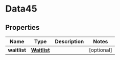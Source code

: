 

# Data45


## Properties

Name | Type | Description | Notes
------------ | ------------- | ------------- | -------------
**waitlist** | [**Waitlist**](Waitlist.md) |  |  [optional]



